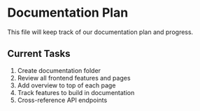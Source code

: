 # Documentation Plan

This file will keep track of our documentation plan and progress.

## Current Tasks

1. Create documentation folder
2. Review all frontend features and pages
3. Add overview to top of each page
4. Track features to build in documentation
5. Cross-reference API endpoints
